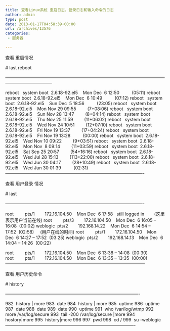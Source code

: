 ```yaml
---
title: 查看Linux系统 重启日志，登录日志和输入命令的日志
author: admin
type: post
date: 2013-01-17T04:58:39+00:00
url: /archives/13576
categories:
 - 服务器

---
```

查看 重启情况

\# last reboot

——————————————————————————————————————————————–

reboot   system boot  2.6.18-92.el5    Mon Dec  6 12:50          (05:11)
reboot   system boot  2.6.18-92.el5    Mon Dec  6 10:49          (07:12)
reboot   system boot  2.6.18-92.el5    Sun Dec  5 18:56          (23:05)
reboot   system boot  2.6.18-92.el5    Mon Nov 29 09:55         (7+08:06)
reboot   system boot  2.6.18-92.el5    Sun Nov 28 13:47         (8+04:14)
reboot   system boot  2.6.18-92.el5    Thu Nov 25 11:59         (11+06:02)
reboot   system boot  2.6.18-92.el5    Wed Nov 24 10:51         (12+07:10)
reboot   system boot  2.6.18-92.el5    Fri Nov 19 13:37         (17+04:24)
reboot   system boot  2.6.18-92.el5    Fri Nov 19 13:28          (00:00)
reboot   system boot  2.6.18-92.el5    Wed Nov 10 09:22         (9+03:51)
reboot   system boot  2.6.18-92.el5    Mon Nov  8 09:14         (11+03:59)
reboot   system boot  2.6.18-92.el5    Sat Sep 25 20:57         (54+16:16)
reboot   system boot  2.6.18-92.el5    Wed Jul 28 15:13         (113+22:00)
reboot   system boot  2.6.18-92.el5    Wed Jun 30 04:17         (28+10:49)
reboot   system boot  2.6.18-92.el5    Wed Jun 30 01:39          (02:31)
———————————————————————————————-

查看 用户登录 情况

\# last

———————————————————————————————-

root         pts/1        172.16.104.50    Mon Dec  6 17:58   still logged in        (这里表示用户当前在线)
root         pts/3        172.16.104.50    Mon Dec  6 16:05 – 16:08  (00:02)
weblogic  pts/2        192.168.14.22    Mon Dec  6 14:54 – 17:52  (02:58)     (用户在线的时间)
root         pts/1        172.16.104.50    Mon Dec  6 14:27 – 17:52  (03:25)
weblogic  pts/2        192.168.14.13    Mon Dec  6 14:04 – 14:26  (00:22)

root         pts/1        172.16.104.50    Mon Dec  6 13:38 – 14:08  (00:30)
root         pts/1        172.16.104.50    Mon Dec  6 13:35 – 13:35  (00:00)
———————————————————————————————–

查看 用户历史命令

\# history

——————————————————————————————-

982  history | more
983  date
984  history | more
985  uptime
986  uptime
987  date
988  date
989  date
990  uptime
991  who /var/log/wtmp
992  more /var/log/secure
993  tail -200 /var/log/secure |more
994  hostory|more
995  history|more
996
997  pwd
998  cd /
999  su -weblogic
—————————————————————————————-